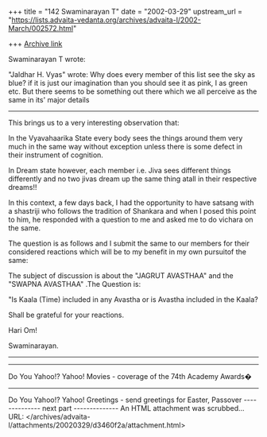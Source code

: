 +++
title = "142 Swaminarayan T"
date = "2002-03-29"
upstream_url = "https://lists.advaita-vedanta.org/archives/advaita-l/2002-March/002572.html"

+++
[Archive link](https://lists.advaita-vedanta.org/archives/advaita-l/2002-March/002572.html)



  Swaminarayan T <tvswaminarayan at YAHOO.COM> wrote:

  "Jaldhar H. Vyas" <jaldhar at BRAINCELLS.COM> wrote:
Why does every member of this list see
the sky as blue? if it is just our imagination than you should see it as
pink, I as green etc. But there seems to be something out there which
we all perceive as the same in its' major details

--------------------------------------------------------------------------------------

This brings us to a very interesting observation that:

In the Vyavahaarika State every body sees the things around them very much in the same way without exception unless there is some defect in their instrument of cognition.

In Dream state however, each member  i.e. Jiva  sees different things differently and no two jivas dream up the same thing atall in their respective dreams!!

In this context, a few days back, I had the opportunity to have satsang with a shastriji who follows the tradition of Shankara and when I posed this point to him, he responded with a question to me and asked me to do vichara on the same.

The question is as follows and I submit the same to our members for their considered reactions which will be to my benefit in my  own pursuitof the same:

The subject of discussion is about the "JAGRUT AVASTHAA" and the  "SWAPNA AVASTHAA" .The Question is:

 "Is Kaala (Time) included in any Avastha or is Avastha included in the Kaala?

Shall be grateful for your reactions.

Hari Om!

Swaminarayan.

---------------------------------------------------------------------------------------------------------------

---------------------------------
Do You Yahoo!?
Yahoo! Movies - coverage of the 74th Academy Awards�


---------------------------------
Do You Yahoo!?
Yahoo! Greetings - send greetings for Easter,  Passover
-------------- next part --------------
An HTML attachment was scrubbed...
URL: </archives/advaita-l/attachments/20020329/d3460f2a/attachment.html>
